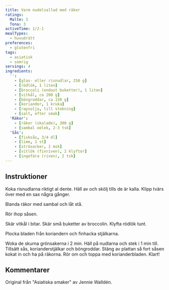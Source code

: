 ```yaml
---
title: Varm nudelsallad med räkor
ratings:
  Malte: 3
  Tona: 3
activeTime: 1/2-1
mealTypes:
  - huvudrätt
preferences:
  - glutenfri
tags:
  - asiatisk
  - somrig
servings: 4
ingredients:
  '':
    - [glas- eller risnudlar, 250 g]
    - [rödlök, 1 liten]
    - [broccoli (endast buketter), 1 liten]
    - [vitkål, ca 200 g]
    - [böngroddar, ca 150 g]
    - [koriander, 1 kruka]
    - [rapsolja, till stekning]
    - [salt, efter smak]
  'Räkor':
    - [räkor (skalade), 300 g]
    - [sambal oelek, 2-3 tsk]
  'Sås':
    - [fisksås, 3/4 dl]
    - [lime, 1 st]
    - [strösocker, 1 msk]
    - [vitlök (finriven), 2 klyftor]
    - [ingefära (riven), 2 tsk]
---
```


## Instruktioner

Koka risnudlarna riktigt al dente. Häll av och skölj tills de är kalla. Klipp tvärs över med en sax några gånger.

Blanda räkor med sambal och låt stå.

Rör ihop såsen.

Skär vitkål i bitar. Skär små buketter av broccolin. Klyfta rödlök tunt.

Plocka bladen från koriandern och finhacka stjälkarna.

Woka de skurna grönsakerna i 2 min. Häll på nudlarna och stek i 1 min till. Tillsätt sås, korianderstjälkar och böngroddar. Stäng av plattan så fort såsen kokat in och ha på räkorna. Rör om och toppa med korianderbladen. Klart!

## Kommentarer

Original från "Asiatiska smaker" av Jennie Walldén.
